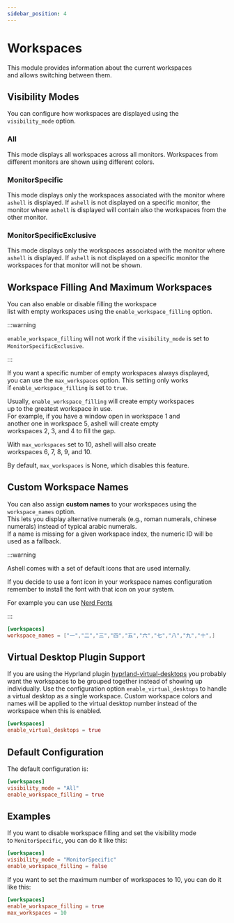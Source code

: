 ```yaml
---
sidebar_position: 4
---
```


# Workspaces

This module provides information about the current workspaces  
and allows switching between them.

## Visibility Modes

You can configure how workspaces are displayed using the `visibility_mode` option.

### All

This mode displays all workspaces across all monitors. Workspaces from different
monitors are shown using different colors.

### MonitorSpecific

This mode displays only the workspaces associated with the monitor
where `ashell` is displayed.
If `ashell` is not displayed on a specific monitor, the monitor
where `ashell` is displayed will contain also the workspaces
from the other monitor.

### MonitorSpecificExclusive

This mode displays only the workspaces associated with the monitor
where `ashell` is displayed.
If `ashell` is not displayed on a specific monitor the workspaces for that monitor
will not be shown.

## Workspace Filling And Maximum Workspaces

You can also enable or disable filling the workspace  
list with empty workspaces using the `enable_workspace_filling` option.

:::warning

`enable_workspace_filling` will not work if the `visibility_mode`
is set to `MonitorSpecificExclusive`.

:::

If you want a specific number of empty workspaces always displayed,  
you can use the `max_workspaces` option. This setting only works  
if `enable_workspace_filling` is set to `true`.

Usually, `enable_workspace_filling` will create empty workspaces  
up to the greatest workspace in use.  
For example, if you have a window open in workspace 1 and  
another one in workspace 5, ashell will create empty  
workspaces 2, 3, and 4 to fill the gap.

With `max_workspaces` set to 10, ashell will also create  
workspaces 6, 7, 8, 9, and 10.

By default, `max_workspaces` is None, which disables this feature.

## Custom Workspace Names

You can also assign **custom names** to your workspaces using
the `workspace_names` option.  
This lets you display alternative numerals (e.g., roman numerals, chinese numerals)
instead of typical arabic numerals.  
If a name is missing for a given workspace index, the numeric ID will be used
as a fallback.

:::warning

Ashell comes with a set of default icons that are used internally.

If you decide to use a font icon in your workspace names configuration remember
to install the font with that icon on your system.

For example you can use [Nerd Fonts](https://www.nerdfonts.com/)

:::

```toml
[workspaces]
workspace_names = ["一","二","三","四","五","六","七","八","九","十",]
```

## Virtual Desktop Plugin Support

If you are using the Hyprland plugin [hyprland-virtual-desktops](https://github.com/levnikmyskin/hyprland-virtual-desktops)
you probably want the workspaces to be grouped together instead
of showing up individually. Use the configuration option
`enable_virtual_desktops` to handle a virtual desktop as a single
workspace. Custom workspace colors and names will be applied to
the virtual desktop number instead of the workspace when this is
enabled.

```toml
[workspaces]
enable_virtual_desktops = true
```

## Default Configuration

The default configuration is:

```toml
[workspaces]
visibility_mode = "All"
enable_workspace_filling = true
```

## Examples

If you want to disable workspace filling and set the visibility mode  
to `MonitorSpecific`, you can do it like this:

```toml
[workspaces]
visibility_mode = "MonitorSpecific"
enable_workspace_filling = false
```

If you want to set the maximum number of workspaces to 10, you can do it like this:

```toml
[workspaces]
enable_workspace_filling = true
max_workspaces = 10
```
